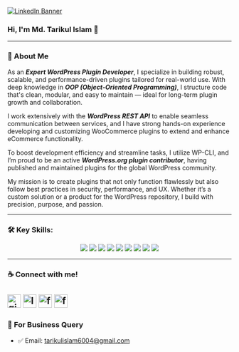 [![LinkedIn Banner](https://media.licdn.com/dms/image/v2/D4E16AQEXwB1Omv3t1A/profile-displaybackgroundimage-shrink_350_1400/B4EZZlr38GHoAc-/0/1745462723809?e=1750896000&v=beta&t=wvZ9lbiq4ZMtvnBrNE9F982ytqcbmVYPZ_pZKGZxLZM)](https://www.linkedin.com/in/tarikulalways)

### Hi, I'm Md. Tarikul Islam 👋

---

### 🚀 About Me
As an ***Expert WordPress Plugin Developer***, I specialize in building robust, scalable, and performance-driven plugins tailored for real-world use. With deep knowledge in ***OOP (Object-Oriented Programming)***, I structure code that's clean, modular, and easy to maintain — ideal for long-term plugin growth and collaboration.

I work extensively with the ***WordPress REST API*** to enable seamless communication between services, and I have strong hands-on experience developing and customizing WooCommerce plugins to extend and enhance eCommerce functionality.

To boost development efficiency and streamline tasks, I utilize WP-CLI, and I’m proud to be an active ***WordPress.org plugin contributor***, having published and maintained plugins for the global WordPress community.

My mission is to create plugins that not only function flawlessly but also follow best practices in security, performance, and UX. Whether it’s a custom solution or a product for the WordPress repository, I build with precision, purpose, and passion.

---

### 🛠️ Key Skills:

<p align="center">
  <img src="https://img.shields.io/badge/WordPress-Plugin_Development-21759B?style=for-the-badge&logo=wordpress&logoColor=white" />
  <img src="https://img.shields.io/badge/OOP-Object_Oriented_Programming-orange?style=for-the-badge" />
  <img src="https://img.shields.io/badge/REST_API-Development-lightgrey?style=for-the-badge" />
  <img src="https://img.shields.io/badge/WooCommerce-Customization-96588A?style=for-the-badge&logo=woocommerce&logoColor=white" />
  <img src="https://img.shields.io/badge/WP--CLI-Automation-blue?style=for-the-badge" />
  <img src="https://img.shields.io/badge/Security-&-Performance-brightgreen?style=for-the-badge" />
  <img src="https://img.shields.io/badge/WP.org-Plugin_Submission-21759B?style=for-the-badge&logo=wordpress&logoColor=white" />
  <img src="https://img.shields.io/badge/CPT-&-Admin_UI-yellow?style=for-the-badge" />
  <img src="https://img.shields.io/badge/Git/SVN-Version_Control-critical?style=for-the-badge&logo=git&logoColor=white" />
</p>

---

### ☕ Connect with me!
[<img src='https://img.icons8.com/ios-filled/50/f000/github.png' alt='github' height='30'>](https://github.com/tarikulalways)
[<img src='https://img.icons8.com/ios-filled/50/f000/linkedin.png' alt='linkedin' height='30'>](https://www.linkedin.com/in/tarikulalways/) 
[<img src='https://img.icons8.com/ios-filled/50/f000/facebook.png' alt='facebook' height='30'>](https://www.facebook.com/tarikulalways)
[<img src='https://img.icons8.com/ios-filled/50/f000/wordpress.png' alt='facebook' height='30'>](https://profiles.wordpress.org/tarikulalways/)
---

### 📧 For Business Query
- ✅ Email: tarikulislam6004@gmail.com
